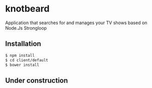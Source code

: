 # knotbeard
Application that searches for and manages your TV shows based on Node.Js Strongloop

## Installation

```bash
$ npm install 
$ cd client/default
$ bower install
```
## Under construction

